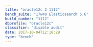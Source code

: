 ```yaml
---
title: "oracle12c 2 1112"
bench_suite: "17w40 Elasticsearch 5.6"
build_number: "1112"
dbprofile: "oracle12c"
classifier: "disable audit"
date: 2017-10-04T12:16:29
type: "bench"
---
```

